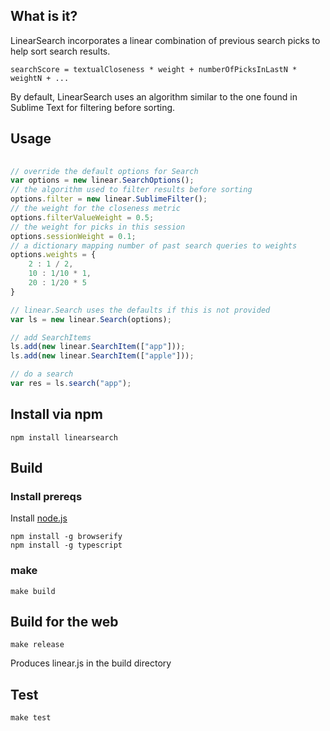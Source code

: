 ## What is it?

LinearSearch incorporates a linear combination of previous search picks to help sort search results.

``` 
searchScore = textualCloseness * weight + numberOfPicksInLastN * weightN + ...
```

By default, LinearSearch uses an algorithm similar to the one found in Sublime Text for filtering before sorting.

## Usage
```js
	
// override the default options for Search
var options = new linear.SearchOptions();
// the algorithm used to filter results before sorting
options.filter = new linear.SublimeFilter();
// the weight for the closeness metric
options.filterValueWeight = 0.5; 
// the weight for picks in this session
options.sessionWeight = 0.1; 
// a dictionary mapping number of past search queries to weights
options.weights = {
	2 : 1 / 2,
	10 : 1/10 * 1,
	20 : 1/20 * 5	
}

// linear.Search uses the defaults if this is not provided
var ls = new linear.Search(options);

// add SearchItems
ls.add(new linear.SearchItem(["app"])); 
ls.add(new linear.SearchItem(["apple"]));

// do a search
var res = ls.search("app");
```

## Install via npm

```
npm install linearsearch
```

## Build

### Install prereqs

Install [node.js](http://www.nodejs.org)

```
npm install -g browserify
npm install -g typescript
```

### make

```
make build
```

## Build for the web

```
make release
```
Produces linear.js in the build directory

## Test

```
make test
```
